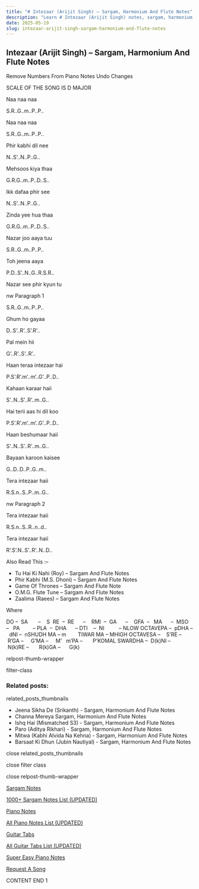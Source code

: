 ```yaml
---
title: "# Intezaar (Arijit Singh) – Sargam, Harmonium And Flute Notes"
description: "Learn # Intezaar (Arijit Singh) notes, sargam, harmonium notations and flute notes. Easy step-by-step tutorial for beginners."
date: 2025-05-19
slug: intezaar-arijit-singh-sargam-harmonium-and-flute-notes
---
```


## Intezaar (Arijit Singh) – Sargam, Harmonium And Flute Notes

Remove Numbers From Piano Notes
Undo Changes

SCALE OF THE SONG IS D MAJOR

Naa naa naa

S.R..G..m..P..P..

Naa naa naa

S.R..G..m..P..P..

Phir kabhi dil nee

N..S’..N..P..G..

Mehsoos kiya thaa

G.R.G..m..P..D..S..

Ikk dafaa phir see

N..S’..N..P..G..

Zinda yee hua thaa

G.R.G..m..P..D..S..

Nazar joo aaya tuu

S.R..G..m..P..P..

Toh jeena aaya

P.D..S’..N..G..R.S.R..

Nazar see phir kyun tu

nw Paragraph 1

S.R..G..m..P..P..

Ghum ho gayaa

D..S’..R’..S’.R’..

Pal mein hii

G’..R’..S’..R’..

Haan teraa intezaar hai

P.S’.R’.m’..m’..G’..P..D..

Kahaan karaar haii

S’..N..S’..R’..m..G..

Hai terii aas hi dil koo

P.S’.R’.m’..m’..G’..P..D..

Haan beshumaar haii

S’..N..S’..R’..m..G..

Bayaan karoon kaisee

G..D..D..P..G..m..

Tera intezaar haii

R.S.n..S..P..m..G..

nw Paragraph 2

Tera intezaar haii

R.S.n..S..R..n..d..

Tera intezaar haii

R’.S’.N..S’..R’..N..D..



Also Read This :–



* Tu Hai Ki Nahi (Roy) – Sargam And Flute Notes
* Phir Kabhi (M.S. Dhoni) – Sargam And Flute Notes
* Game Of Thrones – Sargam And Flute Note
* O.M.G. Flute Tune – Sargam And Flute Notes
* Zaalima (Raees) – Sargam And Flute Notes

Where



DO –  SA       –    S  RE  –  RE      –    RMI  –  GA      –    GFA  –   MA      –  MSO  –   PA         – PLA  –  DHA      – DTI    –  NI          – NLOW OCTAVEPA –  pDHA –  dNI –  nSHUDH MA – m        TIWAR MA – MHIGH OCTAVESA –    S’RE –     R’GA –     G’MA –     M’   m’PA –       P’KOMAL SWARDHA –  D(k)NI –       N(k)RE –       R(k)GA –      G(k)



relpost-thumb-wrapper

filter-class

### Related posts:

related_posts_thumbnails

* Jeena Sikha De (Srikanth) - Sargam, Harmonium And Flute Notes
* Channa Mereya Sargam, Harmonium And Flute Notes
* Ishq Hai (Mismatched S3) - Sargam, Harmonium And Flute Notes
* Paro (Aditya Rikhari) - Sargam, Harmonium And Flute Notes
* Mitwa (Kabhi Alvida Na Kehna) - Sargam, Harmonium And Flute Notes
* Barsaat Ki Dhun (Jubin Nautiyal) - Sargam, Harmonium And Flute Notes

close related_posts_thumbnails

close filter class

close relpost-thumb-wrapper

[Sargam Notes](https://www.notationsworld.com/sargam-notes.html)

[1000+ Sargam Notes List (UPDATED)](https://www.notationsworld.com/all-songs-list-sargam-notes.html)

[Piano Notes](https://www.notationsworld.com/piano-notes.html)

[All Piano Notes List (UPDATED)](https://www.notationsworld.com/all-songs-list-piano-notes.html)

[Guitar Tabs](https://www.notationsworld.com/guitar-tabs.html)

[All Guitar Tabs List (UPDATED)](https://www.notationsworld.com/all-songs-list-guitar-tabs.html)

[Super Easy Piano Notes](https://studywall.in/)

[Request A Song](https://www.notationsworld.com/request-a-song.html)

CONTENT END 1

